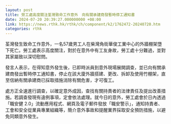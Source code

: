 ```yaml
---
layout: post
title: 勞工處高度關注荃灣致命工作意外　向有關承建商發暫時停工通知書
date: 2024-07-20 20:39:27.000000000 +08:00
link: https://news.rthk.hk/rthk/ch/component/k2/1762472-20240720.htm
categories: rthk
---
```


荃灣發生致命工作意外，一名57歲男工人在柴灣角街華俊工業中心的外牆棚架墮下死亡。勞工處表示高度關注，對於在意外中有工友身故，勞工處十分難過，並對其家屬致以深切慰問。

發言人表示，在得知意外發生後，已即時派員到意外現場展開調查，並已向有關承建商發出暫時停工通知書，停止在該大廈外牆搭建、更改、拆卸及使用竹棚架，直至信納有關承建商已採取措施消除有關危害，才可復工。

處方正全速進行調查，以確定意外成因，查找有關持責者的法律責任及提出改善措施。若調查發現有違例事項，定會依法處理。就今日的意外，勞工處會於日內透過「職安健 2.0」流動應用程式、網頁及電子郵件發放「職安警示」，通知持責者、工會和安全從業員專業組織等，簡介意外事故和提醒業界採取安全預防措施，以避免同類意外發生。
